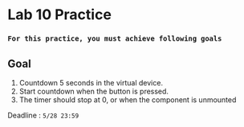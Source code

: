 # Lab 10 Practice

### `For this practice, you must achieve following goals`
## Goal
1. Countdown 5 seconds in the virtual device.
2. Start countdown when the button is pressed.
3. The timer should stop at 0, or when the component is unmounted <br />

Deadline : `5/28 23:59`
